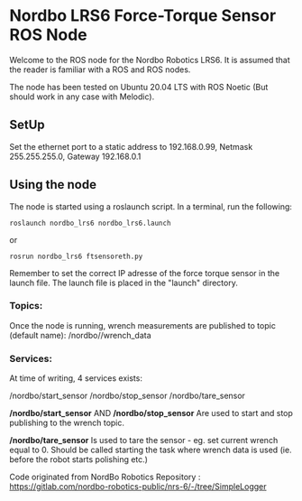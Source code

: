 # Nordbo LRS6 Force-Torque Sensor ROS Node
Welcome to the ROS node for the Nordbo Robotics LRS6. It is assumed that the reader is familiar with a ROS and ROS nodes. 

The node has been tested on Ubuntu 20.04 LTS with ROS Noetic (But should work in any case with Melodic). 


## SetUp

Set the ethernet port to a static address to 192.168.0.99, Netmask 255.255.255.0, Gateway 192.168.0.1


## Using the node
The node is started using a roslaunch script. In a terminal, run the following: 

```
roslaunch nordbo_lrs6 nordbo_lrs6.launch
```
or
```
rosrun nordbo_lrs6 ftsensoreth.py 
```

Remember to set the correct IP adresse of the force torque sensor in the launch file. The launch file is placed in the "launch" directory. 

### Topics:
Once the node is running, wrench measurements are published to topic (default name): 
/nordbo//wrench_data

### Services: 
At time of writing, 4 services exists: 

/nordbo/start_sensor
/nordbo/stop_sensor
/nordbo/tare_sensor


**/nordbo/start_sensor**  AND 
**/nordbo/stop_sensor**
Are used to start and stop publishing to the wrench topic. 

**/nordbo/tare_sensor**
Is used to tare the sensor - eg. set current wrench equal to 0. Should be called starting the task where wrench data is used (ie. before the robot starts polishing etc.)


Code originated from NordBo Robotics Repository : https://gitlab.com/nordbo-robotics-public/nrs-6/-/tree/SimpleLogger
